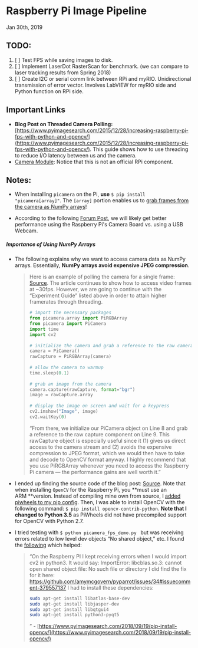 # Raspberry Pi Image Pipeline
Jan 30th, 2019

## TODO:
1. [ ] Test FPS while saving images to disk.
2. [ ] Implement LaserDot RasterScan for benchmark. (we can compare to laser tracking results from Spring 2018)
3. [ ] Create I2C or serial comm link between RPi and myRIO. Unidirectional transmission of error vector.  Involves LabVIEW for myRIO side and Python function on RPi side.

## Important Links
* **Blog Post on Threaded Camera Polling:** [https://www.pyimagesearch.com/2015/12/28/increasing-raspberry-pi-fps-with-python-and-opencv/](https://www.pyimagesearch.com/2015/12/28/increasing-raspberry-pi-fps-with-python-and-opencv/). This guide shows how to use threading to reduce I/O latency between us and the camera.
* [Camera Module](https://www.amazon.com/gp/product/B012V1HEP4/ref=ppx_yo_dt_b_asin_title_o00__o00_s01?ie=UTF8&psc=1): Notice that this is not an official RPi component. 

## Notes:
* When installing `picamera` on the Pi, **use** `$ pip install "picamera[array]"`.  The `[array]` portion enables us to [grab frames from the camera as NumPy arrays](https://www.pyimagesearch.com/2015/03/30/accessing-the-raspberry-pi-camera-with-opencv-and-python/)!

* According to the following [Forum Post](https://www.raspberrypi.org/forums/viewtopic.php?t=85899), we will likely get better performance using the Raspberry Pi's Camera Board vs. using a USB Webcam.

##### Importance of Using NumPy Arrays
* The following explains why we want to access camera data as NumPy arrays.  Essentially, **NumPy arrays avoid expensive JPEG compression**.
	> Here is an example of polling the camera for a single frame: [Source](https://www.pyimagesearch.com/2015/03/30/accessing-the-raspberry-pi-camera-with-opencv-and-python/). The article continues to show how to access video frames at ~30fps.  However, we are going to continue with the “Experiment Guide” listed above in order to attain higher framerates through threading.
	> ```python
	> # import the necessary packages
	> from picamera.array import PiRGBArray
	> from picamera import PiCamera
	> import time
	> import cv2
	>  
	> # initialize the camera and grab a reference to the raw camera capture
	> camera = PiCamera()
	> rawCapture = PiRGBArray(camera)
	>  
	> # allow the camera to warmup
	> time.sleep(0.1)
	>  
	> # grab an image from the camera
	> camera.capture(rawCapture, format="bgr")
	> image = rawCapture.array
	>  
	> # display the image on screen and wait for a keypress
	> cv2.imshow("Image", image)
	> cv2.waitKey(0)
	> ```
	> “From there, we initialize our PiCamera object on Line 8 and grab a reference to the raw capture component on Line 9. This rawCapture  object is especially useful since it (1) gives us direct access to the camera stream and (2) avoids the expensive compression to JPEG format, which we would then have to take and decode to OpenCV format anyway. I highly recommend that you use PiRGBArray  whenever you need to access the Raspberry Pi camera — the performance gains are well worth it.”

* I ended up finding the source code of the blog post: [Source](./blog_code/ "Source Code in Repo"). Note that when installing `OpenCV` for the Raspberry Pi, you **must use an ARM **version.  Instead of compiling mine own from source, I [added piwheels to my pip config](https://www.piwheels.org).  Then, I was able to install OpenCV with the following command: `$ pip install opencv-contrib-python`.  **Note that I changed to Python 3.5** as PiWheels did not have precompiled support for OpenCV with Python 2.7.
* I tried testing with `$ python picamera_fps_demo.py ` but was receiving errors related to low level dev objects “No shared object,” etc.  I found the [following](https://www.pyimagesearch.com/2018/09/19/pip-install-opencv/) which helped: 
	> “On the Raspberry PI I kept receiving errors when I would import cv2 in python3.
	> It would say: ImportError: libcblas.so.3: cannot open shared object file: No such file or directory
	> I did find the fix for it here: https://github.com/amymcgovern/pyparrot/issues/34#issuecomment-379557137
	> I had to install these dependencies:
	> ```bash
	> sudo apt-get install libatlas-base-dev
	> sudo apt-get install libjasper-dev
	> sudo apt-get install libqtgui4
	> sudo apt-get install python3-pyqt5
	> ```
	> ” - [https://www.pyimagesearch.com/2018/09/19/pip-install-opencv/](https://www.pyimagesearch.com/2018/09/19/pip-install-opencv/)
